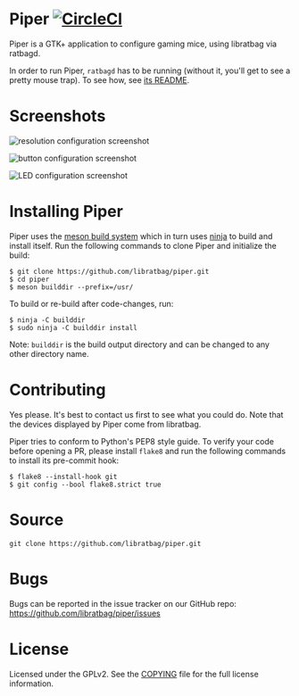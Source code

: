 Piper [![CircleCI](https://circleci.com/gh/libratbag/piper.svg?style=svg&circle-token=7082ad7a7fea706fff66f1547649dca32e446cb0)](https://circleci.com/gh/libratbag/piper)
=====

Piper is a GTK+ application to configure gaming mice, using libratbag via
ratbagd.

In order to run Piper, `ratbagd` has to be running (without it, you'll get to
see a pretty mouse trap). To see how, see [its
README](https://github.com/libratbag/libratbag/blob/master/README.md#running-ratbagd-as-dbus-activated-systemd-service).

Screenshots
===========

![resolution configuration screenshot](https://github.com/whot/piper/blob/wiki/screenshots/piper-resolutionpage.png)

![button configuration screenshot](https://github.com/whot/piper/blob/wiki/screenshots/piper-buttonpage.png)

![LED configuration screenshot](https://github.com/whot/piper/blob/wiki/screenshots/piper-ledpage.png)

Installing Piper
================

Piper uses the [meson build system](http://mesonbuild.com/) which in turn uses
[ninja](https://ninja-build.org/) to build and install itself. Run the following
commands to clone Piper and initialize the build:

```
$ git clone https://github.com/libratbag/piper.git
$ cd piper
$ meson builddir --prefix=/usr/
```

To build or re-build after code-changes, run:

```
$ ninja -C builddir
$ sudo ninja -C builddir install
```

Note: `builddir` is the build output directory and can be changed to any other
directory name.

Contributing
============

Yes please. It's best to contact us first to see what you could do. Note that
the devices displayed by Piper come from libratbag.

Piper tries to conform to Python's PEP8 style guide. To verify your code before
opening a PR, please install `flake8` and run the following commands to install
its pre-commit hook:

```
$ flake8 --install-hook git
$ git config --bool flake8.strict true
```

Source
======

`git clone https://github.com/libratbag/piper.git`

Bugs
====

Bugs can be reported in the issue tracker on our GitHub repo:
https://github.com/libratbag/piper/issues

License
=======

Licensed under the GPLv2. See the
[COPYING](https://github.com/libratbag/piper/blob/master/COPYING) file for the
full license information.
